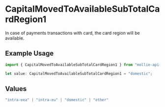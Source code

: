 # CapitalMovedToAvailableSubTotalCardRegion1

In case of payments transactions with card, the card region will be available.

## Example Usage

```typescript
import { CapitalMovedToAvailableSubTotalCardRegion1 } from "mollie-api-typescript/models/operations";

let value: CapitalMovedToAvailableSubTotalCardRegion1 = "domestic";
```

## Values

```typescript
"intra-eea" | "intra-eu" | "domestic" | "other"
```